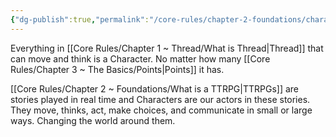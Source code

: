 ```yaml
---
{"dg-publish":true,"permalink":"/core-rules/chapter-2-foundations/characters/"}
---
```


Everything in [[Core Rules/Chapter 1 ~ Thread/What is Thread\|Thread]] that can move and think is a Character. No matter how many [[Core Rules/Chapter 3 ~ The Basics/Points\|Points]] it has.

[[Core Rules/Chapter 2 ~ Foundations/What is a TTRPG\|TTRPGs]] are stories played in real time and Characters are our actors in these stories. They move, thinks, act, make choices, and communicate in small or large ways. Changing the world around them.